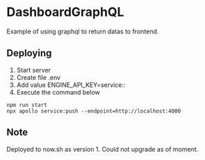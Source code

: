 # DashboardGraphQL

Example of using graphql to return datas to frontend.

## Deploying

1. Start server
2. Create file .env
3. Add value ENGINE_API_KEY=service:<serviceid>:<key>
4. Execute the command below

```
npm run start
npx apollo service:push --endpoint=http://localhost:4000
```

## Note

Deployed to now.sh as version 1. Could not upgrade as of moment.
